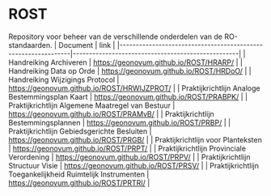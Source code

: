 # ROST
Repository voor beheer van de verschillende onderdelen van de RO-standaarden.
| Document                                                      | link                                              |
|---------------------------------------------------------------|---------------------------------------------------|
| Handreiking Archiveren                                        | https://geonovum.github.io/ROST/HRARP/            |
| Handreiking Data op Orde                                      | https://geonovum.github.io/ROST/HRDoO/            |
| Handreiking Wijzigings Protocol                               | https://geonovum.github.io/ROST/HRWIJZPROT/       |
| Praktijkrichtlijn Analoge Bestemmingsplan Kaart               | https://geonovum.github.io/ROST/PRABPK/           |
| Praktijkrichtlijn Algemene Maatregel van Bestuur              | https://geonovum.github.io/ROST/PRAMvB/           |
| Praktijkrichtlijn Bestemmingsplannen                          | https://geonovum.github.io/ROST/PRBP/             |
| Praktijkrichtlijn Gebiedsgerichte Besluiten                   | https://geonovum.github.io/ROST/PRGB/             |
| Praktijkrichtlijn voor Planteksten                            | https://geonovum.github.io/ROST/PRPT/             |
| Praktijkrichtlijn Provinciale Verordening                     | https://geonovum.github.io/ROST/PRPV/             |
| Praktijkrichtlijn Structuur Visie                             | https://geonovum.github.io/ROST/PRSV/             |
| Praktijkrichtlijn Toegankelijkheid Ruimtelijk Instrumenten    | https://geonovum.github.io/ROST/PRTRI/            |
